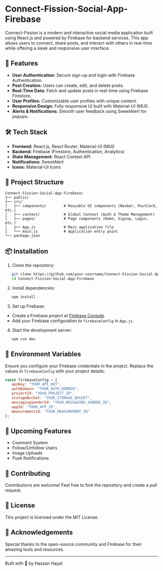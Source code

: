 # Connect-Fission-Social-App-Firebase

Connect-Fission is a modern and interactive social media application built using React.js and powered by Firebase for backend services. This app allows users to connect, share posts, and interact with others in real-time while offering a sleek and responsive user interface.

## 🚀 Features

- **User Authentication:** Secure sign-up and login with Firebase Authentication.
- **Post Creation:** Users can create, edit, and delete posts.
- **Real-Time Data:** Fetch and update posts in real-time using Firebase Firestore.
- **User Profiles:** Customizable user profiles with unique content.
- **Responsive Design:** Fully responsive UI built with Material-UI (MUI).
- **Alerts & Notifications:** Smooth user feedback using SweetAlert for popups.

## 🛠️ Tech Stack

- **Frontend:** React.js, React Router, Material-UI (MUI)
- **Backend:** Firebase (Firestore, Authentication, Analytics)
- **State Management:** React Context API
- **Notifications:** SweetAlert
- **Icons:** Material-UI Icons

## 📂 Project Structure

```
Connect-Fission-Social-App-Firebase/
├── public/
├── src/
│   ├── components/        # Reusable UI components (Navbar, PostCard, etc.)
│   ├── context/           # Global Context (Auth & Theme Management)
│   ├── pages/             # Page components (Home, Signup, Login, etc.)
│   ├── App.js             # Main application file
│   └── main.js            # Application entry point
└── package.json
```

## 📦 Installation

1. Clone the repository:

```bash
   git clone https://github.com/your-username/Connect-Fission-Social-App-Firebase.git
   cd Connect-Fission-Social-App-Firebase
```

2. Install dependencies:

```bash
   npm install
```

3. Set up Firebase:

- Create a Firebase project at [Firebase Console](https://console.firebase.google.com/).
- Add your Firebase configuration to `firebaseConfig` in `App.js`.

4. Start the development server:

```bash
   npm run dev
```

## 🔐 Environment Variables

Ensure you configure your Firebase credentials in the project. Replace the values in `firebaseConfig` with your project details:

```javascript
const firebaseConfig = {
   apiKey: "YOUR_API_KEY",
   authDomain: "YOUR_AUTH_DOMAIN",
   projectId: "YOUR_PROJECT_ID",
   storageBucket: "YOUR_STORAGE_BUCKET",
   messagingSenderId: "YOUR_MESSAGING_SENDER_ID",
   appId: "YOUR_APP_ID",
   measurementId: "YOUR_MEASUREMENT_ID"
};
```

## 📌 Upcoming Features

- Comment System
- Follow/Unfollow Users
- Image Uploads
- Push Notifications

## 🤝 Contributing

Contributions are welcome! Feel free to fork the repository and create a pull request.

## 📄 License

This project is licensed under the MIT License.

## 🌟 Acknowledgements

Special thanks to the open-source community and Firebase for their amazing tools and resources.

---

Built with 💙 by Hassan Hayat


